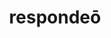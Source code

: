 ---
title: respondeō
meaning: to reply
ch: [five, 7r]
pos: verb
inf: respondēre
secondppstem: respond
infend: ēre
thirdpp: respondī
fourthpp: respōnsūrus
conjugation: second
derivative: responsive
six: y
---